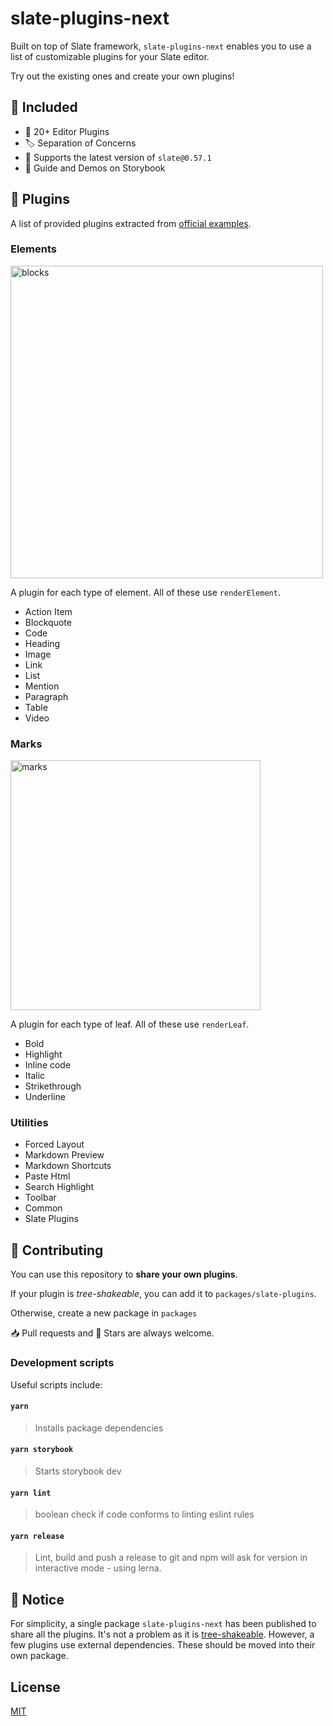 # slate-plugins-next

Built on top of Slate framework, `slate-plugins-next` enables you to use a list of
customizable plugins for your Slate editor.

Try out the existing ones and create your own plugins!

## 🚀 Included

- 🎊 20+ Editor Plugins
- 🏷️ Separation of Concerns
- 🎌 Supports the latest version of `slate@0.57.1`
- 📖 Guide and Demos on Storybook

## 🧩 Plugins

A list of provided plugins extracted from [official examples](https://www.slatejs.org/examples/richtext).

### Elements

<img src="https://i.imgur.com/EFORuVT.png" alt="blocks" width="500"/>

A plugin for each type of element. All of these
use `renderElement`.

- Action Item
- Blockquote
- Code
- Heading
- Image
- Link
- List
- Mention
- Paragraph
- Table
- Video

### Marks

<img src="https://i.imgur.com/AVTAUqJ.png" alt="marks" width="400"/>

A plugin for each type of leaf. All of these
use `renderLeaf`.

- Bold
- Highlight
- Inline code
- Italic
- Strikethrough
- Underline

### Utilities

- Forced Layout
- Markdown Preview
- Markdown Shortcuts
- Paste Html
- Search Highlight
- Toolbar
- Common
- Slate Plugins

## 👏 Contributing

You can use this repository to **share your own plugins**.

If your plugin is _tree-shakeable_, you can add it to `packages/slate-plugins`.

Otherwise, create a new package in `packages`

📥 Pull requests and 🌟 Stars are always welcome.

### Development scripts

Useful scripts include:

#### `yarn`

> Installs package dependencies

#### `yarn storybook`

> Starts storybook dev

#### `yarn lint`

> boolean check if code conforms to linting eslint rules

#### `yarn release`

> Lint, build and push a release to git and npm will ask for version in interactive mode - using lerna.

## 📝 Notice

For simplicity, a single package `slate-plugins-next` has been published to share all the plugins.
It's not a problem as it is [tree-shakeable](https://bundlephobia.com/result?p=slate-plugins-next). However, a few plugins use external dependencies.
These should be moved into their own package.

## License

[MIT](LICENSE)
